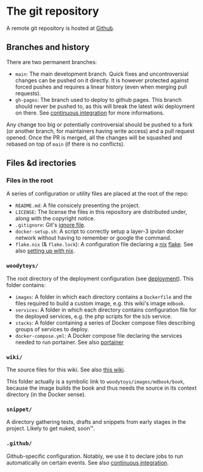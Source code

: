 # The git repository

A remote git repository is hosted at [Github][github-remote].

## Branches and history

There are two permanent branches:

- `main`: The main development branch. Quick fixes and uncontroversial changes
  can be pushed on it directly. It is however protected against forced pushes
  and requires a linear history (even when merging pull requests).
- `gh-pages`: The branch used to deploy to github pages. This branch should
  never be pushed to, as this will break the latest wiki deployment on there.
  See [continuous integration](./ci.md) for more informations.

Any change too big or potentially controversial should be pushed to a fork (or
another branch, for maintainers having write access) and a pull request opened.
Once the PR is merged, all the changes will be squashed and rebased on top of
`main` (if there is no conflicts).

## Files &d irectories

### Files in the root

A series of configuration or utility files are placed at the root of the repo:

- `README.md`: A file consicely presenting the project.
- `LICENSE`: The license the files in this repository are distributed under,
  along with the copyright notice.
- `.gitignore`: Git's [ignore file](https://git-scm.com/docs/gitignore).
- `docker-setup.sh`: A script to correctly setup a layer-3 ipvlan docker
  network without having to remember or google the command.
- `flake.nix` (& `flake.lock`): A configuration file declaring a
  [nix](nixos.org) [flake](https://nixos.wiki/wiki/Flakes). See also
  [setting up with nix](../setting-up/nix.md).

### `woodytoys/`

The root directory of the deployment configuration (see
[deployment](../deployment/README.md)). This folder contains:

- `images`: A folder in which each directory contains a `Dockerfile` and the
  files required to build a custom image, e.g. this wiki's image `mdbook`.
- `services`: A folder in which each directory contains configuration file for
  the deployed services, e.g. the php scripts for the `b2b` service.
- `stacks`: A folder containing a series of Docker compose files describing
  groups of services to deploy.
- `docker-compose.yml`: A Docker compose file declaring the services needed to
  run portainer. See also [portainer](../deployment/portainer.md)

[github-remote]: https://github.com/austreelis/2t-admin-sys2

### `wiki/`

The source files for this wiki. See also [this wiki](./wiki.md).

This folder actually is a symbolic link to `woodytoys/images/mdbook/book`,
because the image builds the book and thus needs the source in its context
directory (in the Docker sense).

### `snippet/`

A directory gathering tests, drafts and snippets from early stages in the
project. Likely to get nuked, soon™.

### `.github/`

Github-specific configuration. Notably, we use it to declare jobs to run
automatically on certain events. See also [continuous integration](./ci.md).
